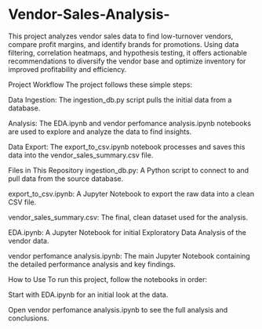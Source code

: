 # Vendor-Sales-Analysis-
This project analyzes vendor sales data to find low-turnover vendors, compare profit margins, and identify brands for promotions. Using data filtering, correlation heatmaps, and hypothesis testing, it offers actionable recommendations to diversify the vendor base and optimize inventory for improved profitability and efficiency.

Project Workflow
The project follows these simple steps:

Data Ingestion: The ingestion_db.py script pulls the initial data from a database.


Analysis: The EDA.ipynb and vendor perfomance analysis.ipynb notebooks are used to explore and analyze the data to find insights.

Data Export: The export_to_csv.ipynb notebook processes and saves this data into the vendor_sales_summary.csv file.

Files in This Repository
ingestion_db.py: A Python script to connect to and pull data from the source database.

export_to_csv.ipynb: A Jupyter Notebook to export the raw data into a clean CSV file.

vendor_sales_summary.csv: The final, clean dataset used for the analysis.

EDA.ipynb: A Jupyter Notebook for initial Exploratory Data Analysis of the vendor data.

vendor perfomance analysis.ipynb: The main Jupyter Notebook containing the detailed performance analysis and key findings.

 How to Use
To run this project, follow the notebooks in order:

Start with EDA.ipynb for an initial look at the data.

Open vendor perfomance analysis.ipynb to see the full analysis and conclusions.
